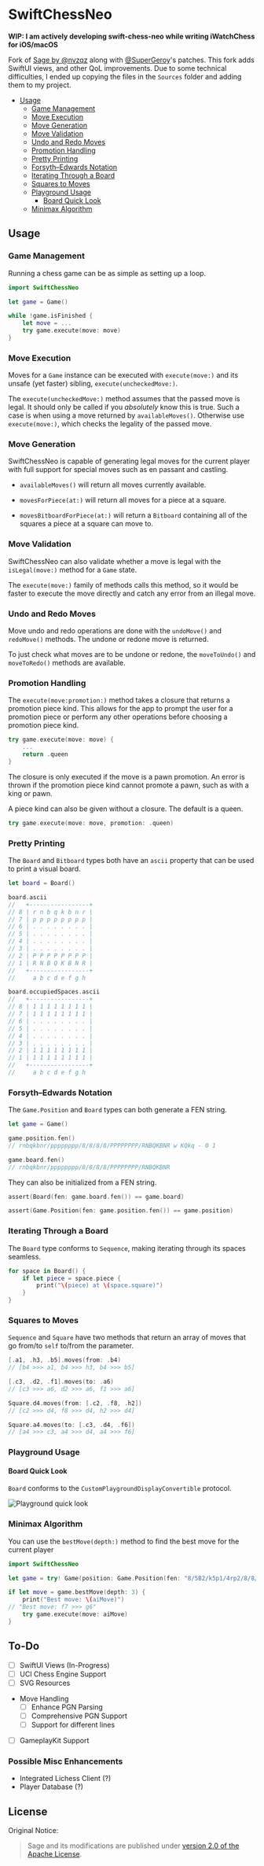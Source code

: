 # SwiftChessNeo

**WIP: I am actively developing swift-chess-neo while writing iWatchChess for iOS/macOS**

Fork of [Sage by @nvzqz](https://github.com/nvzqz/Sage) along with [@SuperGeroy](https://github.com/SuperGeroy)'s patches. This fork adds SwiftUI views, and other QoL improvements. Due to some technical difficulties, I ended up copying the files in the `Sources` folder and adding them to my project. 

- [Usage](#usage)
    - [Game Management](#game-management)
    - [Move Execution](#move-execution)
    - [Move Generation](#move-generation)
    - [Move Validation](#move-validation)
    - [Undo and Redo Moves](#undo-and-redo-moves)
    - [Promotion Handling](#promotion-handling)
    - [Pretty Printing](#pretty-printing)
    - [Forsyth–Edwards Notation](#forsythedwards-notation)
    - [Iterating Through a Board](#iterating-through-a-board)
    - [Squares to Moves](#squares-to-moves)
    - [Playground Usage](#playground-usage)
        - [Board Quick Look](#board-quick-look)
    - [Minimax Algorithm](#minimax-algorithm)
        
## Usage

### Game Management

Running a chess game can be as simple as setting up a loop.

```swift
import SwiftChessNeo

let game = Game()

while !game.isFinished {
    let move = ...
    try game.execute(move: move)
}
```

### Move Execution

Moves for a `Game` instance can be executed with `execute(move:)` and its unsafe
(yet faster) sibling, `execute(uncheckedMove:)`.

The `execute(uncheckedMove:)` method assumes that the passed move is legal. It
should only be called if you *absolutely* know this is true. Such a case is when
using a move returned by `availableMoves()`. Otherwise use `execute(move:)`,
which checks the legality of the passed move.

### Move Generation

SwiftChessNeo is capable of generating legal moves for the current player with full
support for special moves such as en passant and castling.

- `availableMoves()` will return all moves currently available.

- `movesForPiece(at:)` will return all moves for a piece at a square.

- `movesBitboardForPiece(at:)` will return a `Bitboard` containing all of the
  squares a piece at a square can move to.

### Move Validation

SwiftChessNeo can also validate whether a move is legal with the `isLegal(move:)`
method for a `Game` state.

The `execute(move:)` family of methods calls this method, so it would be faster
to execute the move directly and catch any error from an illegal move.

### Undo and Redo Moves

Move undo and redo operations are done with the `undoMove()` and `redoMove()`
methods. The undone or redone move is returned.

To just check what moves are to be undone or redone, the `moveToUndo()` and
`moveToRedo()` methods are available.

### Promotion Handling

The `execute(move:promotion:)` method takes a closure that returns a promotion
piece kind. This allows for the app to prompt the user for a promotion piece or
perform any other operations before choosing a promotion piece kind.

```swift
try game.execute(move: move) {
    ...
    return .queen
}
```

The closure is only executed if the move is a pawn promotion. An error is thrown
if the promotion piece kind cannot promote a pawn, such as with a king or pawn.

A piece kind can also be given without a closure. The default is a queen.

```swift
try game.execute(move: move, promotion: .queen)
```

### Pretty Printing

The `Board` and `Bitboard` types both have an `ascii` property that can be used
to print a visual board.

```swift
let board = Board()

board.ascii
//   +-----------------+
// 8 | r n b q k b n r |
// 7 | p p p p p p p p |
// 6 | . . . . . . . . |
// 5 | . . . . . . . . |
// 4 | . . . . . . . . |
// 3 | . . . . . . . . |
// 2 | P P P P P P P P |
// 1 | R N B Q K B N R |
//   +-----------------+
//     a b c d e f g h

board.occupiedSpaces.ascii
//   +-----------------+
// 8 | 1 1 1 1 1 1 1 1 |
// 7 | 1 1 1 1 1 1 1 1 |
// 6 | . . . . . . . . |
// 5 | . . . . . . . . |
// 4 | . . . . . . . . |
// 3 | . . . . . . . . |
// 2 | 1 1 1 1 1 1 1 1 |
// 1 | 1 1 1 1 1 1 1 1 |
//   +-----------------+
//     a b c d e f g h
```

### Forsyth–Edwards Notation

The `Game.Position` and `Board` types can both generate a FEN string.

```swift
let game = Game()

game.position.fen()
// rnbqkbnr/pppppppp/8/8/8/8/PPPPPPPP/RNBQKBNR w KQkq - 0 1

game.board.fen()
// rnbqkbnr/pppppppp/8/8/8/8/PPPPPPPP/RNBQKBNR
```

They can also be initialized from a FEN string.

```swift
assert(Board(fen: game.board.fen()) == game.board)

assert(Game.Position(fen: game.position.fen()) == game.position)
```

### Iterating Through a Board

The `Board` type conforms to `Sequence`, making iterating through its spaces
seamless.

```swift
for space in Board() {
    if let piece = space.piece {
        print("\(piece) at \(space.square)")
    }
}
```

### Squares to Moves

`Sequence` and `Square` have two methods that return an array of moves that go
from/to `self` to/from the parameter.

```swift
[.a1, .h3, .b5].moves(from: .b4)
// [b4 >>> a1, b4 >>> h3, b4 >>> b5]

[.c3, .d2, .f1].moves(to: .a6)
// [c3 >>> a6, d2 >>> a6, f1 >>> a6]

Square.d4.moves(from: [.c2, .f8, .h2])
// [c2 >>> d4, f8 >>> d4, h2 >>> d4]

Square.a4.moves(to: [.c3, .d4, .f6])
// [a4 >>> c3, a4 >>> d4, a4 >>> f6]
```

### Playground Usage

#### Board Quick Look

`Board` conforms to the `CustomPlaygroundDisplayConvertible` protocol.

![Playground quick look](https://raw.githubusercontent.com/SuperGeroy/Sage/assets/BoardPlaygroundView.png)

### Minimax Algorithm

You can use the `bestMove(depth:)` method to find the best move for the current player

```swift
import SwiftChessNeo

let game = try! Game(position: Game.Position(fen: "8/5B2/k5p1/4rp2/8/8/PP6/1K3R2 w - - 0 1")!)

if let move = game.bestMove(depth: 3) {
    print("Best move: \(aiMove)")
// "Best move: f7 >>> g6"
    try game.execute(move: aiMove)
}
```

## To-Do

- [ ] SwiftUI Views (In-Progress)
- [ ] UCI Chess Engine Support
- [ ] SVG Resources
- Move Handling
    - [ ] Enhance PGN Parsing
    - [ ] Comprehensive PGN Support
    - [ ] Support for different lines
- [ ] GameplayKit Support


### Possible Misc Enhancements

- Integrated Lichess Client (?)
- Player Database (?)

## License

Original Notice:

> Sage and its modifications are published under [version 2.0 of the Apache License](https://www.apache.org/licenses/LICENSE-2.0). 

